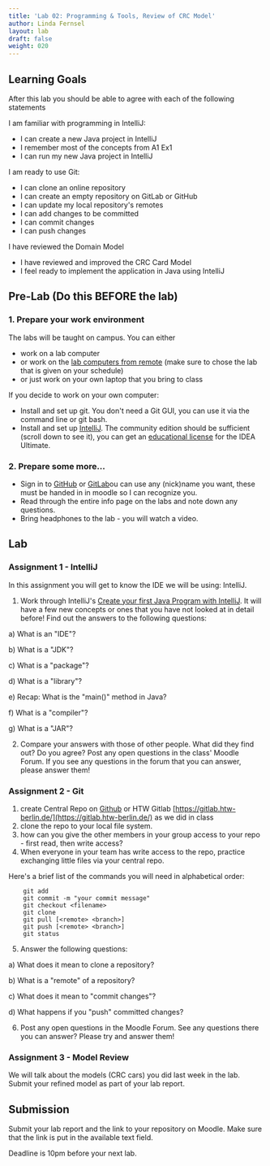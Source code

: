 ```yaml
---
title: 'Lab 02: Programming & Tools, Review of CRC Model'
author: Linda Fernsel
layout: lab
draft: false
weight: 020
---
```



## Learning Goals
After this lab you should be able to agree with each of the following statements

I am familiar with programming in IntelliJ:
* I can create a new Java project in IntelliJ 
* I remember most of the concepts from A1 Ex1 
* I can run my new Java project in IntelliJ 

I am ready to use Git:
* I can clone an online repository 
* I can create an empty repository on GitLab or GitHub
* I can update my local repository's remotes 
* I can add changes to be committed 
* I can commit changes 
* I can push changes 

I have reviewed the Domain Model
* I have reviewed and improved the CRC Card Model
* I feel ready to implement the application in Java using IntelliJ




## Pre-Lab (Do this BEFORE the lab)

### 1. Prepare your work environment
The labs will be taught on campus. You can either
* work on a lab computer
* or work on the [lab computers from remote](https://imi-bachelor.htw-berlin.de/studium/labore/hinweise/) (make sure to chose the lab that is given on your schedule)
* or just work on your own laptop that you bring to class

If you decide to work on your own computer:
* Install and set up git. You don't need a Git GUI, you can use it via the command line or git bash.
* Install and set up [IntelliJ](https://www.jetbrains.com/idea/download). The community edition should be sufficient (scroll down to see it), you can get an [educational license](https://www.jetbrains.com/community/education/#students) for the IDEA Ultimate. 

### 2. Prepare some more...
* Sign in to [GitHub](https://github.com) or [GitLab]()ou can use any (nick)name you want, these must be handed in in moodle so I can recognize you.
* Read through the entire info page on the labs and note down any questions.
* Bring headphones to the lab - you will watch a video.

## Lab

### Assignment 1 - IntelliJ
In this assignment you will get to know the IDE we will be using: IntelliJ.

1) Work through IntelliJ's [Create your first Java Program with IntelliJ](https://www.jetbrains.com/help/idea/creating-and-running-your-first-java-application.html). It will have a few new concepts or ones that you have not looked at in detail before! Find out the answers to the following questions:

  a) What is an "IDE"?

  b) What is a "JDK"?

  c) What is a "package"?

  d) What is a "library"?

  e) Recap: What is the "main()" method in Java?

  f) What is a "compiler"?

g) What is a "JAR"?

2) Compare your answers with those of other people. What did they find out? Do you agree? Post any open questions in the class' Moodle Forum. If you see any questions in the forum that you can answer, please answer them!

### Assignment 2 - Git

1) create Central Repo on [Github](https://github.com/) or HTW Gitlab [https://gitlab.htw-berlin.de/](https://gitlab.htw-berlin.de/) as we did in class
2) clone the repo to your local file system.
3) how can you give the other members in your group access to your repo - first read, then write access?
4) When everyone in your team has write access to the repo, practice exchanging little files via your central repo. 

Here's a brief list of the commands you will need in alphabetical order:

```
    git add 
    git commit -m "your commit message"
    git checkout <filename>
    git clone
    git pull [<remote> <branch>]
    git push [<remote> <branch>]
    git status
```


5) Answer the following questions:

  a) What does it mean to clone a repository?

  b) What is a "remote" of a repository?

  c) What does it mean to "commit changes"?

  d) What happens if you "push" committed changes?

6) Post any open questions in the Moodle Forum. See any questions there you can answer? Please try and answer them!

### Assignment 3 - Model Review

We will talk about the models (CRC cars) you did last week in the lab. Submit your refined model as part of your lab report.

## Submission
Submit your lab report and the link to your repository on Moodle. Make sure that the link is put in the available text field.

Deadline is 10pm before your next lab.
